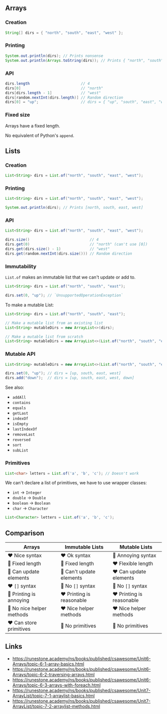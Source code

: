 ## Arrays

### Creation

```java
String[] dirs = { "north", "south", "east", "west" };
```

### Printing

```java
System.out.println(dirs); // Prints nonsense
System.out.println(Arrays.toString(dirs)); // Prints { "north", "south", "east", "west" }
```

### API

```java
dirs.length                       // 4
dirs[0]                           // "north"
dirs[dirs.length - 1]             // "west"
dirs[random.nextInt(dirs.length)] // Random direction
dirs[0] = "up";                   // dirs = { "up", "south", "east", "west" }
```

### Fixed size

Arrays have a fixed length.

No equivalent of Python's `append`.

## Lists

### Creation

```java
List<String> dirs = List.of("north", "south", "east", "west");
```

### Printing

```java
List<String> dirs = List.of("north", "south", "east", "west");

System.out.println(dirs); // Prints [north, south, east, west]
```

### API

```java
List<String> dirs = List.of("north", "south", "east", "west");

dirs.size()                           // 4
dirs.get(0)                           // "north" (can't use [0])
dirs.get(dirs.size() - 1)             // "west"
dirs.get(random.nextInt(dirs.size())) // Random direction
```

### Immutability

`List.of` makes an immutable list that we can't update or add to.

```java
List<String> dirs = List.of("north", "south", "east");

dirs.set(0, "up"); // `UnsupportedOperationException`
```

To make a mutable List:

```java
List<String> dirs = List.of("north", "south", "east");

// Make a mutable list from an existing list
List<String> mutableDirs = new ArrayList<>(dirs);

// Make a mutable list from scratch
List<String> mutableDirs = new ArrayList<>(List.of("north", "south", "east"));
```

### Mutable API

```java
List<String> mutableDirs = new ArrayList<>(List.of("north", "south", "east"));

dirs.set(0, "up"); // dirs = [up, south, east, west]
dirs.add("down");  // dirs = [up, south, east, west, down]
```

See also:

- `addAll`
- `contains`
- `equals`
- `getLast`
- `indexOf`
- `isEmpty`
- `lastIndexOf`
- `removeLast`
- `reversed`
- `sort`
- `subList`

### Primitives

```java
List<char> letters = List.of('a', 'b', 'c'); // Doesn't work
```

We can't declare a list of primitives, we have to use wrapper
classes:

- `int` -> `Integer`
- `double` -> `Double`
- `boolean` -> `Boolean`
- `char` -> `Character`

```java
List<Character> letters = List.of('a', 'b', 'c');
```

## Comparison

| Arrays                    | Immutable Lists           | Mutable Lists             |
| ------------------------- | ------------------------- | ------------------------- |
| ❤️ Nice syntax            | ❤️ Ok syntax              | 💩 Annoying syntax        |
| 💩 Fixed length           | 💩 Fixed length           | ❤️ Flexible length        |
| 💩 Can update elements    | 💩 Can't update elements  | ❤️ Can update elements    |
| ❤️ `[]` syntax            | 💩 No `[]` syntax         | 💩 No `[]` syntax         |
| 💩 Printing is annoying   | ❤️ Printing is reasonable | ❤️ Printing is reasonable |
| 💩 No nice helper methods | ❤️ Nice helper methods    | ❤️ Nice helper methods    |
| ❤️ Can store primitives   | 💩 No primitives          | 💩 No primitives          |

## Links

- https://runestone.academy/ns/books/published/csawesome/Unit6-Arrays/topic-6-1-array-basics.html
- https://runestone.academy/ns/books/published/csawesome/Unit6-Arrays/topic-6-2-traversing-arrays.html
- https://runestone.academy/ns/books/published/csawesome/Unit6-Arrays/topic-6-3-arrays-with-foreach.html
- https://runestone.academy/ns/books/published/csawesome/Unit7-ArrayList/topic-7-1-arraylist-basics.html
- https://runestone.academy/ns/books/published/csawesome/Unit7-ArrayList/topic-7-2-arraylist-methods.html
